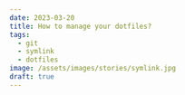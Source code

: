 ```yaml
---
date: 2023-03-20
title: How to manage your dotfiles?
tags:
  - git
  - symlink
  - dotfiles
image: /assets/images/stories/symlink.jpg
draft: true
---
```



